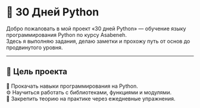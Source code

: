# 🐍 30 Дней Python

Добро пожаловать в мой проект «30 дней Python» — обучение языку программирования Python по курсу Asabeneh.  
Здесь я выполняю задания, делаю заметки и прохожу путь от основ до продвинутого уровня.

---

## 🎯 Цель проекта
📘 Прокачать навыки программирования на Python.  
⚙️ Научиться работать с библиотеками, функциями и модулями.  
💾 Закрепить теорию на практике через ежедневные упражнения.
